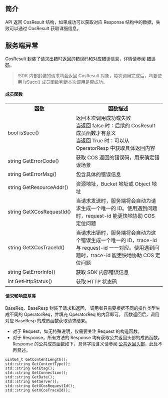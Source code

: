 ## 简介
API 返回 CosResult 结构，如果成功可以获取对应 Response 结构中的数据，失败可以通过 CosResult 获取详细信息。

## 服务端异常

CosResult 封装了请求出错时返回的错误码和对应错误信息，详情请参阅 [错误码](https://cloud.tencent.com/document/product/436/7730)。

>!SDK 内部封装的请求均会返回 CosResult 对象，每次调用完成后，均要使用 IsSucc() 成员函数判断本次调用是否成功。

#### 成员函数

<table>
   <tr>
      <th>函数</th>
      <th>函数描述</th>
   </tr>
   <tr>
      <td>bool isSucc()</td>
      <td>返回本次调用成功或失败<br>当返回 false 时：后续的 CosResult 成员函数才有意义<br>当返回 True 时：可以从 OperatorResp 中获取具体返回内容</td>
   </tr>
   <tr>
      <td nowrap="nowrap">string GetErrorCode()</td>
      <td>获取 COS 返回的错误码，用来确定错误场景</td>
   </tr>
   <tr>
      <td nowrap="nowrap">string GetErrorMsg()</td>
      <td>包含具体的错误信息</td>
   </tr>
   <tr>
      <td nowrap="nowrap">string GetResourceAddr()</td>
      <td>资源地址，Bucket 地址或 Object 地址</td>
   </tr>
   <tr>
      <td nowrap="nowrap">string GetXCosRequestId()</td>
      <td>当请求发送时，服务端将会自动为请求生成一个唯一的 ID。使用遇到问题时，request-id 能更快地协助 COS 定位问题</td>
   </tr>
   <tr>
      <td>string GetXCosTraceId()</td>
      <td>当请求出错时，服务端将会自动为这个错误生成一个唯一的 ID，trace-id 与 request-id 一一对应。使用遇到问题时，trace-id 能更快地协助 COS 定位问题</td>
   </tr>
   <tr>
      <td>string GetErrorInfo()</td>
      <td>获取 SDK 内部错误信息</td>
   </tr>
   <tr>
      <td>int GetHttpStatus()</td>
      <td>获取 HTTP 状态码</td>
   </tr>
</table>


#### 请求和响应基类

BaseReq、BaseResp 封装了请求和返回， 调用者只需要根据不同的操作类型生成不同的 OperatorReq，并填充 OperatorReq 的内容即可。
函数返回后，调用对应 BaseResp 的成员函数获取请求结果。

- 对于 Request，如无特殊说明，仅需要关注 Request 的构造函数。
- 对于 Response，所有方法的 Response 均有获取公共返回头部的成员函数。Response 的公共成员函数如下，具体字段含义请参阅 [公共返回头部](https://cloud.tencent.com/document/product/436/7729)，此处不再赘述。

```
uint64_t GetContentLength();
std::string GetContentType();
std::string GetEtag();
std::string GetConnection();
std::string GetDate();
std::string GetServer();
std::string GetXCosRequestId();
std::string GetXCosTraceId();
```
